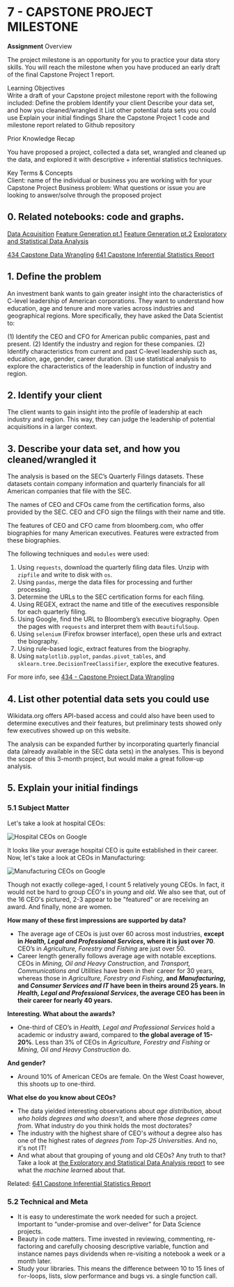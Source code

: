 # 7 - CAPSTONE PROJECT MILESTONE

**Assignment**
Overview  

The project milestone is an opportunity for you to practice your data story skills. You will reach the milestone when you have produced an early draft of the final Capstone Project 1 report.  

Learning Objectives  
Write a draft of your Capstone project milestone report with the following included:
Define the problem
Identify your client
Describe your data set, and how you cleaned/wrangled it
List other potential data sets you could use
Explain your initial findings
Share the Capstone Project 1 code and milestone report related to Github repository  

Prior Knowledge Recap  

You have proposed a project, collected a data set, wrangled and cleaned up the data, and explored it with descriptive + inferential statistics techniques.  

Key Terms & Concepts  
Client: name of the individual or business you are working with for your Capstone Project
Business problem:  What questions or issue you are looking to answer/solve through the proposed project

## 0. Related notebooks: code and graphs.

[Data Acquisition](https://github.com/dennisgh/intermediate-data-science-capstone-project/blob/master/PHASE_I/Data_Acquisition.ipynb)
[Feature Generation pt.1](https://github.com/dennisgh/intermediate-data-science-capstone-project/blob/master/PHASE_I/Feature_Generation_pt1.ipynb)
[Feature Generation pt.2](https://github.com/dennisgh/intermediate-data-science-capstone-project/blob/master/PHASE_I/Feature_Generation_pt2.ipynb)
[Exploratory and Statistical Data Analysis](https://github.com/dennisgh/intermediate-data-science-capstone-project/blob/master/PHASE_I/EDA.ipynb)

[434 Capstone Data Wrangling](https://github.com/dennisgh/intermediate-data-science-capstone-project/blob/master/434_Capstone_Project-Data_Wrangling.md)
[641 Capstone Inferential Statistics Report](https://github.com/dennisgh/intermediate-data-science-capstone-project/blob/master/641_Inferential-Statistics.md)

## 1. Define the problem

An investment bank wants to gain greater insight into the characteristics of C-level leadership of American corporations. They want to understand how education, age and tenure and more varies across industries and geographical regions. More specifically, they have asked the Data Scientist to:  

(1) Identify the CEO and CFO for American public companies, past and present.
(2) Identify the industry and region for these companies.
(2) Identify characteristics from current and past C-level leadership such as, education, age, gender, career duration.
(3) use statistical analysis to explore the characteristics of the leadership in function of industry and region.

## 2. Identify your client

The client wants to gain insight into the profile of leadership at each industry and region. This way, they can judge the leadership of potential acquisitions in a larger context.

## 3. Describe your data set, and how you cleaned/wrangled it

The analysis is based on the SEC’s Quarterly Filings datasets. These datasets contain company information and quarterly financials for all American companies that file with the SEC.  

The names of CEO and CFOs came from the certification forms, also provided by the SEC. CEO and CFO sign the filings with their name and title.  

The features of CEO and CFO came from bloomberg.com, who offer biographies for many American executives. Features were extracted from these biographies.

The following techniques and `modules` were used:
1. Using `requests`, download the quarterly filing data files. Unzip with `zipfile` and write to disk with `os`.
2. Using `pandas`, merge the data files for processing and further processing.
2. Determine the URLs to the SEC certification forms for each filing.
3. Using REGEX, extract the name and title of the executives responsible for each quarterly filing.
4. Using Google, find the URL to Bloomberg’s executive biography. Open the pages with `requests` and interpret them with `BeautifulSoup`.
5. Using `selenium` (Firefox browser interface), open these urls and extract the biography.
6. Using rule-based logic, extract features from the biography.
7. Using `matplotlib.pyplot`, `pandas.pivot_tables`, and `sklearn.tree.DecisionTreeClassifier`, explore the executive features.

For more info, see [434 - Capstone Project Data Wrangling](https://github.com/dennisgh/intermediate-data-science-capstone-project/blob/master/434_Capstone_Project-Data_Wrangling.md)

## 4. List other potential data sets you could use

Wikidata.org offers API-based access and could also have been used to determine executives and their features, but preliminary tests showed only few executives showed up on this website.

The analysis can be expanded further by incorporating quarterly financial data (already available in the SEC data sets) in the analyses. This is beyond the scope of this 3-month project, but would make a great follow-up analysis.

## 5. Explain your initial findings

### 5.1 Subject Matter

Let's take a look at hospital CEOs:

![Hospital CEOs on Google](http://www.velorepar.ca/7_Capstone-Milestone_img1.jpg)

It looks like your average hospital CEO is quite established in their career.  
Now, let's take a look at CEOs in Manufacturing:

![Manufacturing CEOs on Google](http://www.velorepar.ca/7_Capstone-Milestone_img2.jpg)

Though not exactly college-aged, I count 5 relatively young CEOs. In fact, it would not be hard to group CEO's in *young* and *old*.
We also see that, out of the 16 CEO's pictured, 2-3 appear to be "featured" or are receiving an award.
And finally, none are women.

**How many of these first impressions are supported by data?**

* The average age of CEOs is just over 60 across most industries, **except in *Health, Legal and Professional Services*, where it is just over 70**. CEO’s in *Agriculture, Forestry and Fishing* are just over 50.
* Career length generally follows average age with notable exceptions. CEOs in *Mining, Oil and Heavy Construction*, and *Transport, Communications and Utilities* have been in their career for 30 years, whereas those in *Agriculture, Forestry and Fishing*, **and *Manufacturing*, and *Consumer Services and IT* have been in theirs around 25 years. In *Health, Legal and Professional Services*, the average CEO has been in their career for nearly 40 years.**

**Interesting. What about the awards?**

* One-third of CEO’s in *Health, Legal and Professional Services* hold a academic or industry award, compared to **the global average of 15-20%**. Less than 3% of CEOs in *Agriculture, Forestry and Fishing* or *Mining, Oil and Heavy Construction* do.

**And gender?**

* Around 10% of American CEOs are female. On the West Coast however, this shoots up to one-third.

**What else do you know about CEOs?**

* The data yielded interesting observations about *age distribution*, about *who holds degrees and who doesn't*, and where *those degrees came from*. What industry do you think holds the most *doctor*ates?
* The industry with the highest share of CEO's *without* a degree also has one of the highest rates of *degrees from Top-25 Universities*. And no, it's not IT!
* And what about that grouping of young and old CEOs? Any truth to that? Take a look at [the Exploratory and Statistical Data Analysis report](https://github.com/dennisgh/intermediate-data-science-capstone-project/blob/master/PHASE_I/EDA.ipynb) to see what the *machine learn*ed about that.

Related: [641 Capstone Inferential Statistics Report](https://github.com/dennisgh/intermediate-data-science-capstone-project/blob/master/641_Inferential-Statistics.md)

### 5.2 Technical and Meta
* It is easy to underestimate the work needed for such a project. Important to “under-promise and over-deliver” for Data Science projects.
* Beauty in code matters. Time invested in reviewing, commenting, re-factoring and carefully choosing descriptive variable, function and instance names pays dividends when re-visiting a notebook a week or a month later.
* Study your libraries. This means the difference between 10 to 15 lines of `for`-loops, lists, slow performance and bugs vs. a single function call.